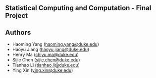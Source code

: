 Statistical Computing and Computation - Final Project
-----------

## Authors

* Haoming Yang (haoming.yang@duke.edu) 
* Haoyu Jiang (haoyu.jiang@duke.edu)
* Henry Ma (chiyu.ma@duke.edu)
* Sijie Chen (sijie.chen@duke.edu)
* Tianhao Li (tianhao.li@duke.edu) 
* Ying Xin (ying.xin@duke.edu)
